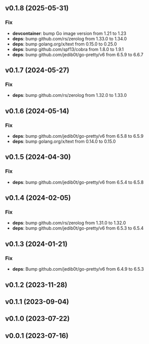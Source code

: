 ## v0.1.8 (2025-05-31)

### Fix

- **devcontainer**: bump Go image version from 1.21 to 1.23
- **deps**: bump github.com/rs/zerolog from 1.33.0 to 1.34.0
- **deps**: bump golang.org/x/text from 0.15.0 to 0.25.0
- **deps**: bump github.com/spf13/cobra from 1.8.0 to 1.9.1
- **deps**: bump github.com/jedib0t/go-pretty/v6 from 6.5.9 to 6.6.7

## v0.1.7 (2024-05-27)

### Fix

- **deps**: bump github.com/rs/zerolog from 1.32.0 to 1.33.0

## v0.1.6 (2024-05-14)

### Fix

- **deps**: bump github.com/jedib0t/go-pretty/v6 from 6.5.8 to 6.5.9
- **deps**: bump golang.org/x/text from 0.14.0 to 0.15.0

## v0.1.5 (2024-04-30)

### Fix

- **deps**: bump github.com/jedib0t/go-pretty/v6 from 6.5.4 to 6.5.8

## v0.1.4 (2024-02-05)

### Fix

- **deps**: bump github.com/rs/zerolog from 1.31.0 to 1.32.0
- **deps**: bump github.com/jedib0t/go-pretty/v6 from 6.5.3 to 6.5.4

## v0.1.3 (2024-01-21)

### Fix

- **deps**: Bump github.com/jedib0t/go-pretty/v6 from 6.4.9 to 6.5.3

## v0.1.2 (2023-11-28)

## v0.1.1 (2023-09-04)

## v0.1.0 (2023-07-22)

## v0.0.1 (2023-07-16)
